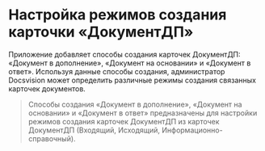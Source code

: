 # Настройка режимов создания карточки «ДокументДП»

Приложение добавляет способы создания карточек ДокументДП: «Документ в дополнение», «Документ на основании» и «Документ в ответ». Используя данные способы создания, администратор Docsvision может определить различные режимы создания связанных карточек документов.

> Способы создания «Документ в дополнение», «Документ на основании» и «Документ в ответ» предназначены для настройки режимов создания карточек ДокументДП из карточек ДокументДП (Входящий, Исходящий, Информационно-справочный).